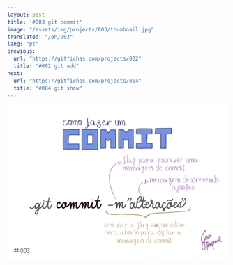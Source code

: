 ```yaml
---
layout: post
title: '#003 git commit'
image: "/assets/img/projects/003/thumbnail.jpg"
translated: "/en/003"
lang: "pt"
previous:
  url: "https://gitfichas.com/projects/002"
  title: "#002 git add"
next:
  url: "https://gitfichas.com/projects/004"
  title: "#004 git show"
---
```


<img alt="Depois de adicionar os arquivos é hora do commit para fazer o commit na linha de comando use git commit -m 'alterações'" src="/assets/img/projects/003/full.jpg">
